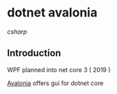 # dotnet avalonia

*csharp*

## Introduction

WPF planned into net core 3 ( 2019 )

[Avalonia](https://github.com/AvaloniaUI/avalonia-dotnet-templates) offers gui for dotnet core
